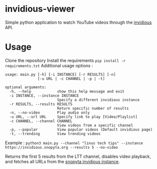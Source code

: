 # invidious-viewer

Simple python application to watch YouTube videos through the <a href="https://github.com/iv-org/invidious">invidious</a> API.

# Usage
Clone the repository
Install the requirements
`pip install -r requirements.txt`
Additional usage options :
```
usage: main.py [-h] [-i INSTANCE] [-r RESULTS] [-n]
               [-u URL | -c CHANNEL | -p | -t]

optional arguments:
  -h, --help            show this help message and exit
  -i INSTANCE, --instance INSTANCE
                        Specify a different invidious instance
  -r RESULTS, --results RESULTS
                        Return specific number of results
  -n, --no-video        Play audio only
  -u URL, --url URL     Specify link to play [Video/Playlist]
  -c CHANNEL, --channel CHANNEL
                        View videos from a specific channel
  -p, --popular         View popular videos (Default invidious page)
  -t, --trending        View trending videos
```
Example :
`python3 main.py --channel "linus tech tips" --instance https://invidious.snopyta.org --results 5 --no-video`

Returns the first 5 results from the LTT channel, disables video playback, and fetches all URLs from the <a href="https://invidious.snopyta.org/">snopyta invidious instance</a>.
